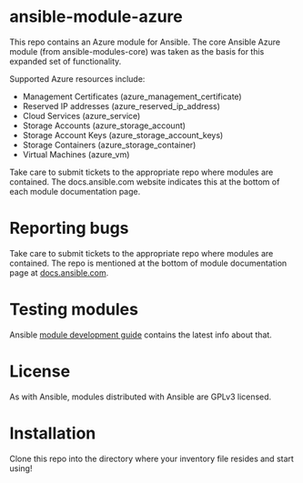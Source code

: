 ansible-module-azure
====================

This repo contains an Azure module for Ansible. The core Ansible Azure module (from ansible-modules-core) was taken as the basis for this expanded set of functionality.

Supported Azure resources include:
* Management Certificates (azure_management_certificate)
* Reserved IP addresses (azure_reserved_ip_address)
* Cloud Services (azure_service)
* Storage Accounts (azure_storage_account)
* Storage Account Keys (azure_storage_account_keys)
* Storage Containers (azure_storage_container)
* Virtual Machines (azure_vm)

Take care to submit tickets to the appropriate repo where modules are contained.  The docs.ansible.com website indicates this at the bottom of each module documentation page.

Reporting bugs
==============

Take care to submit tickets to the appropriate repo where modules are contained. The repo is mentioned at the bottom of module documentation page at [docs.ansible.com](http://docs.ansible.com/).

Testing modules
===============

Ansible [module development guide](http://docs.ansible.com/developing_modules.html#testing-modules) contains the latest info about that.

License
=======

As with Ansible, modules distributed with Ansible are GPLv3 licensed.

Installation
============

Clone this repo into the directory where your inventory file resides and start using!
